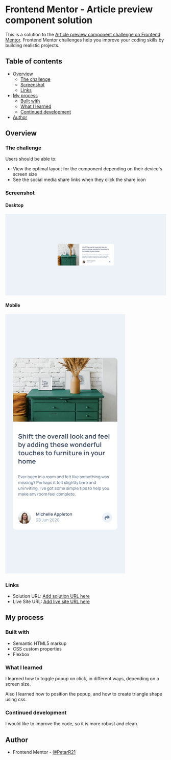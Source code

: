 # Frontend Mentor - Article preview component solution

This is a solution to the [Article preview component challenge on Frontend Mentor](https://www.frontendmentor.io/challenges/article-preview-component-dYBN_pYFT). Frontend Mentor challenges help you improve your coding skills by building realistic projects.

## Table of contents

- [Overview](#overview)
  - [The challenge](#the-challenge)
  - [Screenshot](#screenshot)
  - [Links](#links)
- [My process](#my-process)
  - [Built with](#built-with)
  - [What I learned](#what-i-learned)
  - [Continued development](#continued-development)
- [Author](#author)

## Overview

### The challenge

Users should be able to:

- View the optimal layout for the component depending on their device's screen size
- See the social media share links when they click the share icon

### Screenshot

#### Desktop

![](./solution-desktop.png)

#### Mobile

![](./solution-mobile.png)

### Links

- Solution URL: [Add solution URL here](https://github.com/PetarR21/article-preview-component)
- Live Site URL: [Add live site URL here](https://petarr21.github.io/article-preview-component/)

## My process

### Built with

- Semantic HTML5 markup
- CSS custom properties
- Flexbox

### What I learned

I learned how to toggle popup on click, in different ways, depending on a screen size.

Also I learned how to position the popup, and how to create triangle shape using css.

### Continued development

I would like to improve the code, so it is more robust and clean.

## Author

- Frontend Mentor - [@PetarR21](https://www.frontendmentor.io/profile/PetarR21)
